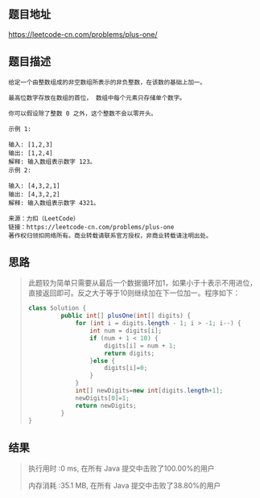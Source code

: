 
## 题目地址
https://leetcode-cn.com/problems/plus-one/

## 题目描述
```
给定一个由整数组成的非空数组所表示的非负整数，在该数的基础上加一。

最高位数字存放在数组的首位， 数组中每个元素只存储单个数字。

你可以假设除了整数 0 之外，这个整数不会以零开头。

示例 1:

输入: [1,2,3]
输出: [1,2,4]
解释: 输入数组表示数字 123。
示例 2:

输入: [4,3,2,1]
输出: [4,3,2,2]
解释: 输入数组表示数字 4321。

来源：力扣（LeetCode）
链接：https://leetcode-cn.com/problems/plus-one
著作权归领扣网络所有。商业转载请联系官方授权，非商业转载请注明出处。
```

## 思路

>   此题较为简单只需要从最后一个数据循环加1，如果小于十表示不用进位，直接返回即可。反之大于等于10则继续加在下一位加一。程序如下：
>
>   ```java
>   class Solution {
>            public int[] plusOne(int[] digits) {
>                for (int i = digits.length - 1; i > -1; i--) {
>                    int num = digits[i];
>                    if (num + 1 < 10) {
>                        digits[i] = num + 1;
>                        return digits;
>                    }else {
>                        digits[i]=0;
>                    }
>                }
>                int[] newDigits=new int[digits.length+1];
>                newDigits[0]=1;
>                return newDigits;
>            }
>   }
>   ```
>
>   

## 结果

> 执行用时 :0 ms, 在所有 Java 提交中击败了100.00%的用户
>
> 内存消耗 :35.1 MB, 在所有 Java 提交中击败了38.80%的用户
